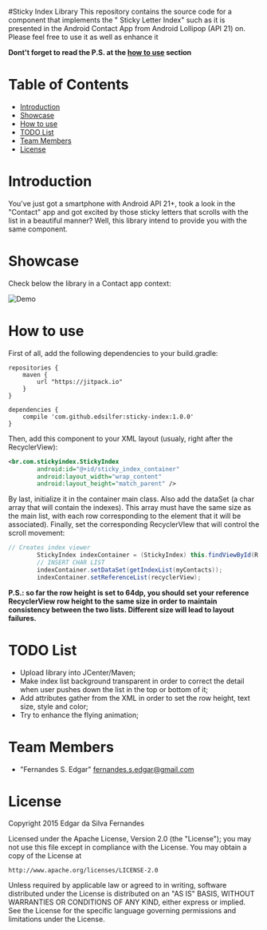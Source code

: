 #Sticky Index Library
This repository contains the source code for a component that implements the " Sticky Letter Index" such as it is presented in the Android Contact App from Android Lollipop (API 21) on. Please feel free to use it as well as enhance it

**Dont't forget to read the P.S. at the [how to use](#how-to-use) section**

# Table of Contents
* [Introduction](#intro)
* [Showcase](#showcase)
* [How to use](#how-to-use)
* [TODO List](#to-do)
* [Team Members](#team-members)
* [License](#license)


# <a name="intro"></a>Introduction
You've just got a smartphone with Android API 21+, took a look in the "Contact" app and got excited by those sticky letters that scrolls with the list in a beautiful manner? Well, this library intend to provide you with the same component.

# <a name="showcase"></a>Showcase
Check below the library in a Contact app context:

![Demo](https://github.com/edsilfer/sticky-index/blob/master/app/demo/sticky_index_demo.gif)

# <a name="how-to-use"></a>How to use
First of all, add the following dependencies to your build.gradle:

```
repositories {
    maven {
        url "https://jitpack.io"
    }
}

dependencies {
    compile 'com.github.edsilfer:sticky-index:1.0.0'
}

```

Then, add this component to your XML layout (usualy, right after the RecyclerView):

```xml
<br.com.stickyindex.StickyIndex
        android:id="@+id/sticky_index_container"
        android:layout_width="wrap_content"
        android:layout_height="match_parent" />
```

By last, initialize it in the container main class. Also add the dataSet (a char array that will contain the indexes). This array must have the same size as the main list, with each row corresponding to the element that it will be associated). Finally, set the corresponding RecyclerVIew that will control the scroll movement:

```java
// Creates index viewer
        StickyIndex indexContainer = (StickyIndex) this.findViewById(R.id.sticky_index_container);
        // INSERT CHAR LIST
        indexContainer.setDataSet(getIndexList(myContacts));
        indexContainer.setReferenceList(recyclerView);
```

**P.S.: so far the row height is set to 64dp, you should set your reference RecyclerView row height to the same size in order to maintain consistency between the two lists. Different size will lead to layout failures.**

# <a name="to-do"></a>TODO List
* Upload library into JCenter/Maven;
* Make index list background transparent in order to correct the detail when user pushes down the list in the top or bottom of it;
* Add attributes gather from the XML in order to set the row height, text size, style and color;
* Try to enhance the flying animation;

# <a name="team-members"></a>Team Members
* "Fernandes S. Edgar" <fernandes.s.edgar@gmail.com>

# <a name="license"></a>License
Copyright 2015 Edgar da Silva Fernandes

Licensed under the Apache License, Version 2.0 (the "License");
you may not use this file except in compliance with the License.
You may obtain a copy of the License at

    http://www.apache.org/licenses/LICENSE-2.0

Unless required by applicable law or agreed to in writing, software
distributed under the License is distributed on an "AS IS" BASIS,
WITHOUT WARRANTIES OR CONDITIONS OF ANY KIND, either express or implied.
See the License for the specific language governing permissions and
limitations under the License.
